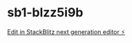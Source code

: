 # sb1-blzz5i9b

[Edit in StackBlitz next generation editor ⚡️](https://stackblitz.com/~/github.com/mdsalman444/sb1-blzz5i9b)